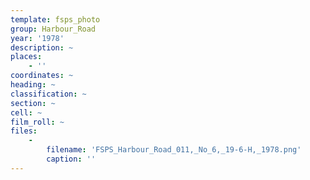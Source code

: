 ```yaml
---
template: fsps_photo
group: Harbour_Road
year: '1978'
description: ~
places:
    - ''
coordinates: ~
heading: ~
classification: ~
section: ~
cell: ~
film_roll: ~
files:
    -
        filename: 'FSPS_Harbour_Road_011,_No_6,_19-6-H,_1978.png'
        caption: ''
---
```

